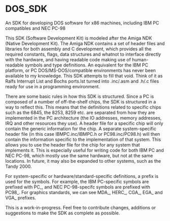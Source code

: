 # DOS_SDK
An SDK for developing DOS software for x86 machines, including IBM PC compatibles and NEC PC-98

This SDK (Software Development Kit) is modeled after the Amiga NDK (Native Development Kit).
The Amiga NDK contains a set of header files and libraries for both assembly and C development, which provides all the required constants, flags, data structures
and whatnot to interface directly with the hardware, and having readable code making use of human-readable symbols and type definitions.
An equivalent for the IBM PC platform, or PC DOS/MS-DOS/compatible environments has never been available to my knowledge.
This SDK attempts to fill that void.
Think of it as Ralfs Interrupt List and Bochs ports.lst turned into .inc/.asm and .h/.c files ready for use in a programming environment.

There are some basic rules in how this SDK is structured. Since a PC is composed of a number of off-the-shelf chips, the SDK is structured in a way to reflect this.
This means that the definitions related to specific chips such as the 6845, the 8253, 8259 etc. are separated from how they are implemented in the PC architecture
(the IO addresses, memory addresses, IRQ and other resources they use).
A header file for a specific chip will only contain the generic information for the chip.
A separate system-specific header file (in this case IBMPC.inc/IBMPC.h or PC98.inc/PC98.h) will then contain the information specific to the implementation of that system.
This allows you to use the header file for the chip for any system that implements it. This is especially useful for writing code for both IBM PC and NEC PC-98, which
mostly use the same hardware, but not at the same locations. In future, it may also be expanded to other systems, such as the Tandy 2000.

For system-specific or hardware/standard-specific definitions, a prefix is used for the symbols. For example, the IBM PC-specific symbols are prefixed with PC_, and
NEC PC-98-specifc symbols are prefixed with PC98_. For graphics standards, we can see MDA_, HERC_, CGA_, EGA_ and VGA_ prefixes.

This is a work-in-progress. Feel free to contribute changes, additions or suggestions to make the SDK as complete as possible.
